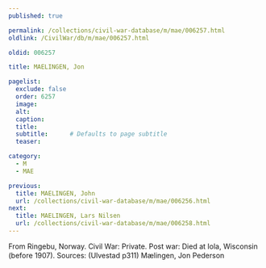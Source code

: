 ```yaml
---
published: true

permalink: /collections/civil-war-database/m/mae/006257.html
oldlink: /CivilWar/db/m/mae/006257.html

oldid: 006257

title: MAELINGEN, Jon

pagelist:
  exclude: false
  order: 6257
  image: 
  alt:
  caption:
  title:
  subtitle:      # Defaults to page subtitle
  teaser:

category: 
  - M 
  - MAE

previous:
  title: MAELINGEN, John
  url: /collections/civil-war-database/m/mae/006256.html  
next:
  title: MAELINGEN, Lars Nilsen
  url: /collections/civil-war-database/m/mae/006258.html   
---
```

From Ringebu, Norway. Civil War: Private. Post war: Died at Iola, Wisconsin (before 1907). Sources: (Ulvestad p311) &#147;M&aelig;lingen, Jon Pederson&#148;